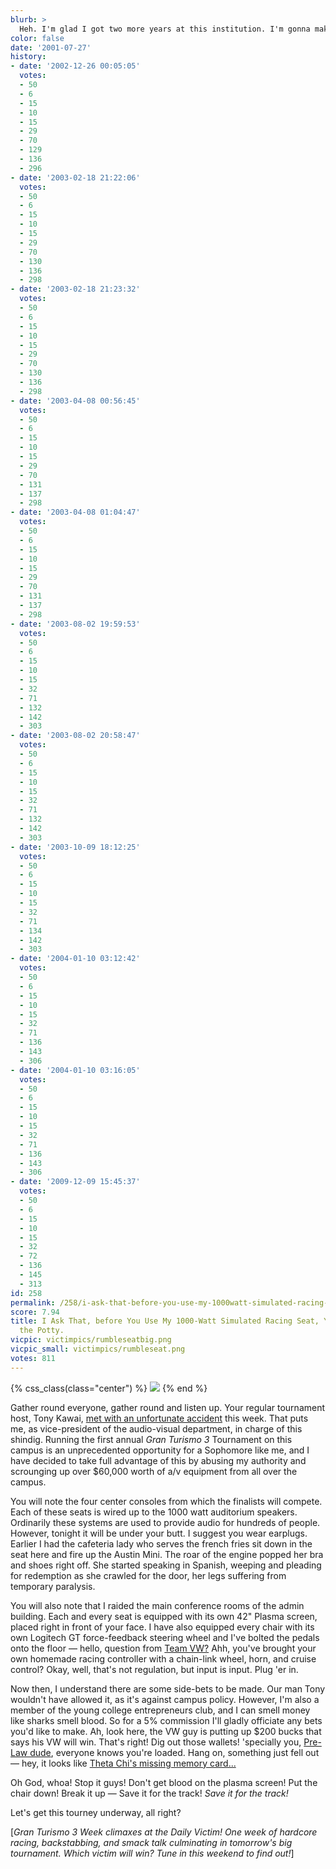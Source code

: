 ```yaml
---
blurb: >
  Heh. I'm glad I got two more years at this institution. I'm gonna make BANK.
color: false
date: '2001-07-27'
history:
- date: '2002-12-26 00:05:05'
  votes:
  - 50
  - 6
  - 15
  - 10
  - 15
  - 29
  - 70
  - 129
  - 136
  - 296
- date: '2003-02-18 21:22:06'
  votes:
  - 50
  - 6
  - 15
  - 10
  - 15
  - 29
  - 70
  - 130
  - 136
  - 298
- date: '2003-02-18 21:23:32'
  votes:
  - 50
  - 6
  - 15
  - 10
  - 15
  - 29
  - 70
  - 130
  - 136
  - 298
- date: '2003-04-08 00:56:45'
  votes:
  - 50
  - 6
  - 15
  - 10
  - 15
  - 29
  - 70
  - 131
  - 137
  - 298
- date: '2003-04-08 01:04:47'
  votes:
  - 50
  - 6
  - 15
  - 10
  - 15
  - 29
  - 70
  - 131
  - 137
  - 298
- date: '2003-08-02 19:59:53'
  votes:
  - 50
  - 6
  - 15
  - 10
  - 15
  - 32
  - 71
  - 132
  - 142
  - 303
- date: '2003-08-02 20:58:47'
  votes:
  - 50
  - 6
  - 15
  - 10
  - 15
  - 32
  - 71
  - 132
  - 142
  - 303
- date: '2003-10-09 18:12:25'
  votes:
  - 50
  - 6
  - 15
  - 10
  - 15
  - 32
  - 71
  - 134
  - 142
  - 303
- date: '2004-01-10 03:12:42'
  votes:
  - 50
  - 6
  - 15
  - 10
  - 15
  - 32
  - 71
  - 136
  - 143
  - 306
- date: '2004-01-10 03:16:05'
  votes:
  - 50
  - 6
  - 15
  - 10
  - 15
  - 32
  - 71
  - 136
  - 143
  - 306
- date: '2009-12-09 15:45:37'
  votes:
  - 50
  - 6
  - 15
  - 10
  - 15
  - 32
  - 72
  - 136
  - 145
  - 313
id: 258
permalink: /258/i-ask-that-before-you-use-my-1000watt-simulated-racing-seat-you-please-use-the-potty/
score: 7.94
title: I Ask That, before You Use My 1000-Watt Simulated Racing Seat, You Please Use
  the Potty.
vicpic: victimpics/rumbleseatbig.png
vicpic_small: victimpics/rumbleseat.png
votes: 811
---
```


{% css_class(class="center") %}
![](/img/graphics/gt3week.png)
{% end %}

Gather round everyone, gather round and listen up. Your regular
tournament host, Tony Kawai, [met with an unfortunate
accident](@/victim/256.md) this week. That puts me, as vice-president
of the audio-visual department, in charge of this shindig. Running the
first annual *Gran Turismo 3* Tournament on this campus is an
unprecedented opportunity for a Sophomore like me, and I have decided to
take full advantage of this by abusing my authority and scrounging up
over $60,000 worth of a/v equipment from all over the campus.

You will note the four center consoles from which the finalists will
compete. Each of these seats is wired up to the 1000 watt auditorium
speakers. Ordinarily these systems are used to provide audio for
hundreds of people. However, tonight it will be under your butt. I
suggest you wear earplugs. Earlier I had the cafeteria lady who serves
the french fries sit down in the seat here and fire up the Austin Mini.
The roar of the engine popped her bra and shoes right off. She started
speaking in Spanish, weeping and pleading for redemption as she crawled
for the door, her legs suffering from temporary paralysis.

You will also note that I raided the main conference rooms of the admin
building. Each and every seat is equipped with its own 42" Plasma
screen, placed right in front of your face. I have also equipped every
chair with its own Logitech GT force-feedback steering wheel and I've
bolted the pedals onto the floor — hello, question from [Team
VW?](@/victim/255.md) Ahh, you've brought your own homemade racing
controller with a chain-link wheel, horn, and cruise control? Okay,
well, that's not regulation, but input is input. Plug 'er in.

Now then, I understand there are some side-bets to be made. Our man Tony
wouldn't have allowed it, as it's against campus policy. However, I'm
also a member of the young college entrepreneurs club, and I can smell
money like sharks smell blood. So for a 5% commission I'll gladly
officiate any bets you'd like to make. Ah, look here, the VW guy is
putting up $200 bucks that says his VW will win. That's right! Dig out
those wallets! 'specially you, [Pre-Law dude](@/victim/257.md),
everyone knows you're loaded. Hang on, something just fell out — hey,
it looks like [Theta Chi's missing memory card...](@/victim/254.md)

Oh God, whoa! Stop it guys! Don't get blood on the plasma screen! Put
the chair down! Break it up — Save it for the track! *Save it for the
track!*

Let's get this tourney underway, all right?

\[*Gran Turismo 3 Week climaxes at the Daily Victim! One week of
hardcore racing, backstabbing, and smack talk culminating in tomorrow's
big tournament. Which victim will win? Tune in this weekend to find
out!*\]
